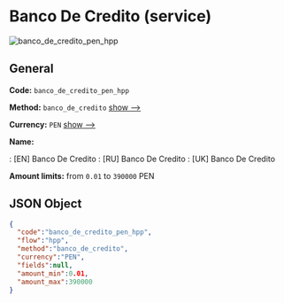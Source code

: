 
# Banco De Credito (service) 
![banco_de_credito_pen_hpp](https://static.openfintech.io/payment_methods/banco_de_credito_pen_hpp/logo.svg?w=400&c=v0.59.26#w200)  

## General 
 
**Code:** `banco_de_credito_pen_hpp` 
 
**Method:** `banco_de_credito` 
 [show -->](/payment-methods/banco_de_credito/) 
 
**Currency:** `PEN` [show -->](/currencies/PEN/) 
 
**Name:** 
 
:	[EN] Banco De Credito 
:	[RU] Banco De Credito 
:	[UK] Banco De Credito 
 
**Amount limits:** from `0.01` to `390000` PEN 

## JSON Object 

```json
{
  "code":"banco_de_credito_pen_hpp",
  "flow":"hpp",
  "method":"banco_de_credito",
  "currency":"PEN",
  "fields":null,
  "amount_min":0.01,
  "amount_max":390000
}
```  
